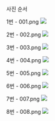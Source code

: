 사진 순서

1번 - 001.png
![](/1부%20우테코%20소개/001.png)

2번 - 002.png
![](/1부%20우테코%20소개/002.png)

3번 - 003.png
![](/1부%20우테코%20소개/003.png)

4번 - 004.png
![](/1부%20우테코%20소개/004.png)

5번 - 005.png
![](/1부%20우테코%20소개/005.png)

6번 - 006.png
![](/1부%20우테코%20소개/006.png)

7번 - 007.png
![](/1부%20우테코%20소개/007.png)

8번 - 008.png
![](/1부%20우테코%20소개/008.png)
